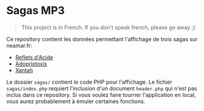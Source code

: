# Sagas MP3
> This project is in French. If you don't speak french, please go away ;)

Ce repository contient les données permettant l'affichage de trois sagas sur neamar.fr:

* [Reflets d'Acide](http://neamar.fr/Res/Reflets)
* [Adoprixtoxis](http://neamar.fr/Res/Adoprixtoxis/)
* [Xantah](http://neamar.fr/Res/Xantah)

Le dossier `sagas/` contient le code PHP pour l'affichage.
Le fichier `sagas/index.php` requiert l'inclusion d'un document `header.php` qui n'est pas inclus dans ce repository. Si vous voulez faire tourner l'application en local, vous aurez probablement à émuler certaines fonctions.
